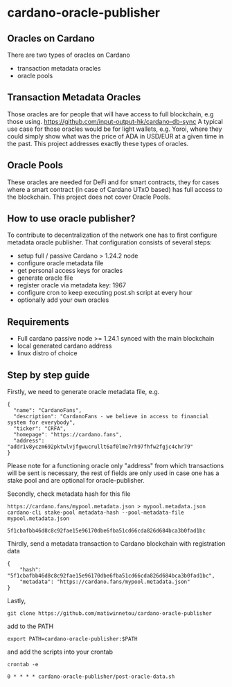 # cardano-oracle-publisher

## Oracles on Cardano
There are two types of oracles on Cardano
- transaction metadata oracles
- oracle pools

## Transaction Metadata Oracles
Those oracles are for people that will have access to full blockchain, e.g those using. https://github.com/input-output-hk/cardano-db-sync
A typical use case for those oracles would be for light wallets, e.g. Yoroi, where they could simply show what was the price of ADA in USD/EUR at a given time in the past. This project addresses exactly these types of oracles.

## Oracle Pools
These oracles are needed for DeFi and for smart contracts, they for cases where a smart contract (in case of Cardano UTxO based) has full access to the blockchain. This project does not cover Oracle Pools.

## How to use oracle publisher?

To contribute to decentralization of the network one has to first configure metadata oracle publisher. That configuration consists of several steps:
- setup full / passive Cardano > 1.24.2 node
- configure oracle metadata file
- get personal access keys for oracles
- generate oracle file
- register oracle via metadata key: 1967
- configure cron to keep executing post.sh script at every hour
- optionally add your own oracles

## Requirements
- Full cardano passive node >= 1.24.1 synced with the main blockchain
- local generated cardano address
- linux distro of choice

## Step by step guide

Firstly, we need to generate oracle metadata file, e.g.
```
{
  "name": "CardanoFans",
  "description": "CardanoFans - we believe in access to financial system for everybody",
  "ticker": "CRFA",
  "homepage": "https://cardano.fans",
  "address": "addr1v8yczm692pktwlvjfgwucrullt6af0lme7rh97fhfw2fgjc4chr79"
}
```

Please note for a functioning oracle only "address" from which transactions will be sent is necessary, the rest of fields are only used in case one has a stake pool and are optional for oracle-publisher.

Secondly, check metadata hash for this file
```
https://cardano.fans/mypool.metadata.json > mypool.metadata.json
cardano-cli stake-pool metadata-hash --pool-metadata-file mypool.metadata.json

5f1cbafbb46d8c8c92fae15e96170dbe6fba51cd66cda826d684bca3b0fad1bc
```

Thirdly, send a metadata transaction to Cardano blockchain with registration data
```
{
    "hash": "5f1cbafbb46d8c8c92fae15e96170dbe6fba51cd66cda826d684bca3b0fad1bc",
    "metadata": "https://cardano.fans/mypool.metadata.json"
}
```

Lastly, 
```
git clone https://github.com/matiwinnetou/cardano-oracle-publisher
```
add to the PATH

```
export PATH=cardano-oracle-publisher:$PATH
```

and add the scripts into your crontab
```
crontab -e
```

```
0 * * * * cardano-oracle-publisher/post-oracle-data.sh  
```
